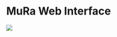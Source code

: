 # MuRa Web Interface
[![](https://github.com/ZhongXiLu/MuRa-Web/workflows/Gradle%20CI/badge.svg)](https://github.com/ZhongXiLu/MuRa-Web/actions?query=workflow%3A%22Gradle+CI%22)